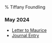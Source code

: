 % Tiffany Foundling

<!---
Autogenerated File: edits will be overwritten
-->


### May 2024
- [Letter to Maurice](/May_2024/Letter_to_Maurice/index.html)
- [Journal Entry](/May_2024/Journal_Entry/index.html)
